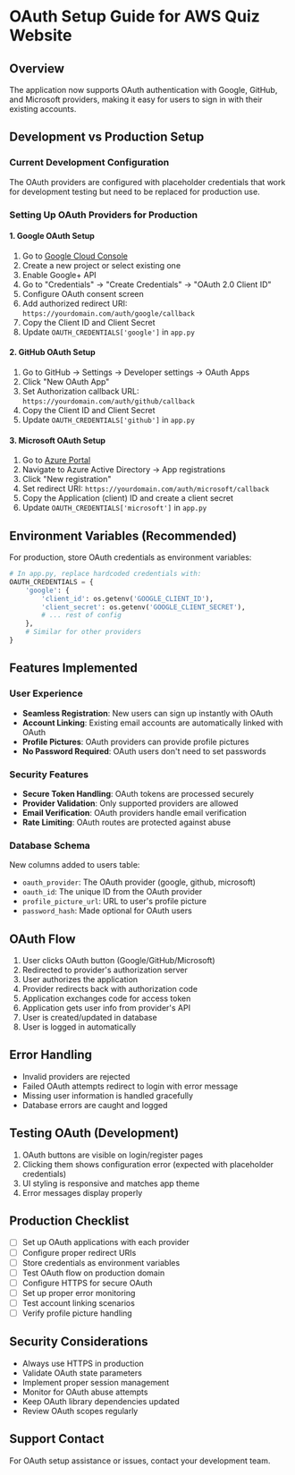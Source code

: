 # OAuth Setup Guide for AWS Quiz Website

## Overview
The application now supports OAuth authentication with Google, GitHub, and Microsoft providers, making it easy for users to sign in with their existing accounts.

## Development vs Production Setup

### Current Development Configuration
The OAuth providers are configured with placeholder credentials that work for development testing but need to be replaced for production use.

### Setting Up OAuth Providers for Production

#### 1. Google OAuth Setup
1. Go to [Google Cloud Console](https://console.cloud.google.com/)
2. Create a new project or select existing one
3. Enable Google+ API
4. Go to "Credentials" → "Create Credentials" → "OAuth 2.0 Client ID"
5. Configure OAuth consent screen
6. Add authorized redirect URI: `https://yourdomain.com/auth/google/callback`
7. Copy the Client ID and Client Secret
8. Update `OAUTH_CREDENTIALS['google']` in `app.py`

#### 2. GitHub OAuth Setup
1. Go to GitHub → Settings → Developer settings → OAuth Apps
2. Click "New OAuth App"
3. Set Authorization callback URL: `https://yourdomain.com/auth/github/callback`
4. Copy the Client ID and Client Secret
5. Update `OAUTH_CREDENTIALS['github']` in `app.py`

#### 3. Microsoft OAuth Setup
1. Go to [Azure Portal](https://portal.azure.com/)
2. Navigate to Azure Active Directory → App registrations
3. Click "New registration"
4. Set redirect URI: `https://yourdomain.com/auth/microsoft/callback`
5. Copy the Application (client) ID and create a client secret
6. Update `OAUTH_CREDENTIALS['microsoft']` in `app.py`

## Environment Variables (Recommended)
For production, store OAuth credentials as environment variables:

```python
# In app.py, replace hardcoded credentials with:
OAUTH_CREDENTIALS = {
    'google': {
        'client_id': os.getenv('GOOGLE_CLIENT_ID'),
        'client_secret': os.getenv('GOOGLE_CLIENT_SECRET'),
        # ... rest of config
    },
    # Similar for other providers
}
```

## Features Implemented

### User Experience
- **Seamless Registration**: New users can sign up instantly with OAuth
- **Account Linking**: Existing email accounts are automatically linked with OAuth
- **Profile Pictures**: OAuth providers can provide profile pictures
- **No Password Required**: OAuth users don't need to set passwords

### Security Features
- **Secure Token Handling**: OAuth tokens are processed securely
- **Provider Validation**: Only supported providers are allowed
- **Email Verification**: OAuth providers handle email verification
- **Rate Limiting**: OAuth routes are protected against abuse

### Database Schema
New columns added to users table:
- `oauth_provider`: The OAuth provider (google, github, microsoft)
- `oauth_id`: The unique ID from the OAuth provider
- `profile_picture_url`: URL to user's profile picture
- `password_hash`: Made optional for OAuth users

## OAuth Flow
1. User clicks OAuth button (Google/GitHub/Microsoft)
2. Redirected to provider's authorization server
3. User authorizes the application
4. Provider redirects back with authorization code
5. Application exchanges code for access token
6. Application gets user info from provider's API
7. User is created/updated in database
8. User is logged in automatically

## Error Handling
- Invalid providers are rejected
- Failed OAuth attempts redirect to login with error message
- Missing user information is handled gracefully
- Database errors are caught and logged

## Testing OAuth (Development)
1. OAuth buttons are visible on login/register pages
2. Clicking them shows configuration error (expected with placeholder credentials)
3. UI styling is responsive and matches app theme
4. Error messages display properly

## Production Checklist
- [ ] Set up OAuth applications with each provider
- [ ] Configure proper redirect URIs
- [ ] Store credentials as environment variables
- [ ] Test OAuth flow on production domain
- [ ] Configure HTTPS for secure OAuth
- [ ] Set up proper error monitoring
- [ ] Test account linking scenarios
- [ ] Verify profile picture handling

## Security Considerations
- Always use HTTPS in production
- Validate OAuth state parameters
- Implement proper session management
- Monitor for OAuth abuse attempts
- Keep OAuth library dependencies updated
- Review OAuth scopes regularly

## Support Contact
For OAuth setup assistance or issues, contact your development team.